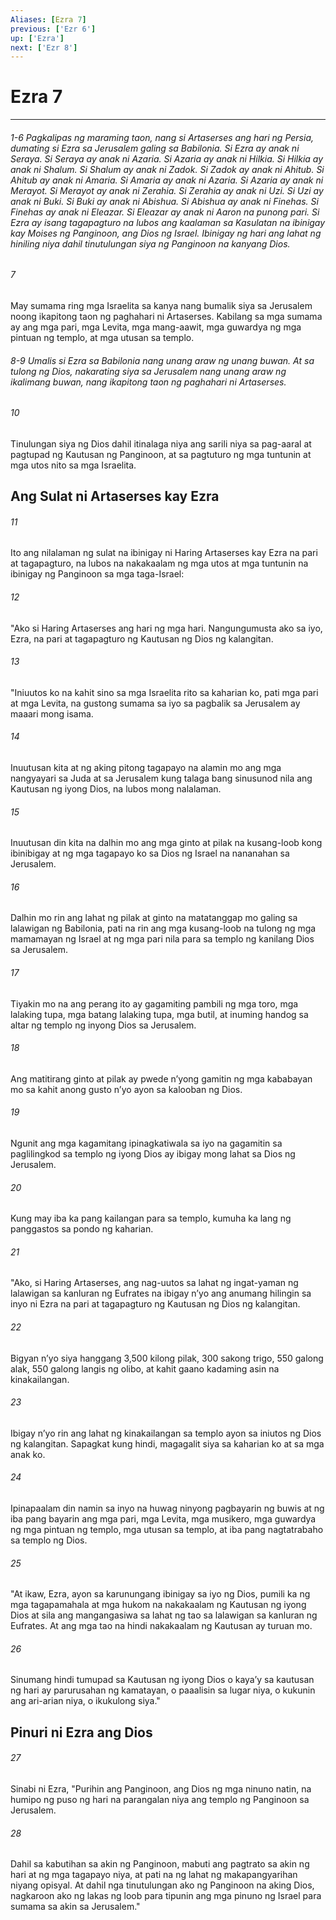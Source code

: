 ```yaml
---
Aliases: [Ezra 7]
previous: ['Ezr 6']
up: ['Ezra']
next: ['Ezr 8']
---
```

# Ezra 7

***
###### 1-6 Pagkalipas ng maraming taon, nang si Artaserses ang hari ng Persia, dumating si Ezra sa Jerusalem galing sa Babilonia. Si Ezra ay anak ni Seraya. Si Seraya ay anak ni Azaria. Si Azaria ay anak ni Hilkia. Si Hilkia ay anak ni Shalum. Si Shalum ay anak ni Zadok. Si Zadok ay anak ni Ahitub. Si Ahitub ay anak ni Amaria. Si Amaria ay anak ni Azaria. Si Azaria ay anak ni Merayot. Si Merayot ay anak ni Zerahia. Si Zerahia ay anak ni Uzi. Si Uzi ay anak ni Buki. Si Buki ay anak ni Abishua. Si Abishua ay anak ni Finehas. Si Finehas ay anak ni Eleazar. Si Eleazar ay anak ni Aaron na punong pari. Si Ezra ay isang tagapagturo na lubos ang kaalaman sa Kasulatan na ibinigay kay Moises ng Panginoon, ang Dios ng Israel. Ibinigay ng hari ang lahat ng hiniling niya dahil tinutulungan siya ng Panginoon na kanyang Dios. 





















###### 7 










May sumama ring mga Israelita sa kanya nang bumalik siya sa Jerusalem noong ikapitong taon ng paghahari ni Artaserses. Kabilang sa mga sumama ay ang mga pari, mga Levita, mga mang-aawit, mga guwardya ng mga pintuan ng templo, at mga utusan sa templo.

###### 8-9 Umalis si Ezra sa Babilonia nang unang araw ng unang buwan. At sa tulong ng Dios, nakarating siya sa Jerusalem nang unang araw ng ikalimang buwan, nang ikapitong taon ng paghahari ni Artaserses. 





















###### 10 










Tinulungan siya ng Dios dahil itinalaga niya ang sarili niya sa pag-aaral at pagtupad ng Kautusan ng Panginoon, at sa pagtuturo ng mga tuntunin at mga utos nito sa mga Israelita.

## Ang Sulat ni Artaserses kay Ezra 





















###### 11 










Ito ang nilalaman ng sulat na ibinigay ni Haring Artaserses kay Ezra na pari at tagapagturo, na lubos na nakakaalam ng mga utos at mga tuntunin na ibinigay ng Panginoon sa mga taga-Israel: 





















###### 12 










"Ako si Haring Artaserses ang hari ng mga hari. Nangungumusta ako sa iyo, Ezra, na pari at tagapagturo ng Kautusan ng Dios ng kalangitan. 





















###### 13 










"Iniuutos ko na kahit sino sa mga Israelita rito sa kaharian ko, pati mga pari at mga Levita, na gustong sumama sa iyo sa pagbalik sa Jerusalem ay maaari mong isama. 





















###### 14 










Inuutusan kita at ng aking pitong tagapayo na alamin mo ang mga nangyayari sa Juda at sa Jerusalem kung talaga bang sinusunod nila ang Kautusan ng iyong Dios, na lubos mong nalalaman. 





















###### 15 










Inuutusan din kita na dalhin mo ang mga ginto at pilak na kusang-loob kong ibinibigay at ng mga tagapayo ko sa Dios ng Israel na nananahan sa Jerusalem. 





















###### 16 










Dalhin mo rin ang lahat ng pilak at ginto na matatanggap mo galing sa lalawigan ng Babilonia, pati na rin ang mga kusang-loob na tulong ng mga mamamayan ng Israel at ng mga pari nila para sa templo ng kanilang Dios sa Jerusalem. 





















###### 17 










Tiyakin mo na ang perang ito ay gagamiting pambili ng mga toro, mga lalaking tupa, mga batang lalaking tupa, mga butil, at inuming handog sa altar ng templo ng inyong Dios sa Jerusalem. 





















###### 18 










Ang matitirang ginto at pilak ay pwede nʼyong gamitin ng mga kababayan mo sa kahit anong gusto nʼyo ayon sa kalooban ng Dios. 





















###### 19 










Ngunit ang mga kagamitang ipinagkatiwala sa iyo na gagamitin sa paglilingkod sa templo ng iyong Dios ay ibigay mong lahat sa Dios ng Jerusalem. 





















###### 20 










Kung may iba ka pang kailangan para sa templo, kumuha ka lang ng panggastos sa pondo ng kaharian. 





















###### 21 










"Ako, si Haring Artaserses, ang nag-uutos sa lahat ng ingat-yaman ng lalawigan sa kanluran ng Eufrates na ibigay nʼyo ang anumang hilingin sa inyo ni Ezra na pari at tagapagturo ng Kautusan ng Dios ng kalangitan. 





















###### 22 










Bigyan nʼyo siya hanggang 3,500 kilong pilak, 300 sakong trigo, 550 galong alak, 550 galong langis ng olibo, at kahit gaano kadaming asin na kinakailangan. 





















###### 23 










Ibigay nʼyo rin ang lahat ng kinakailangan sa templo ayon sa iniutos ng Dios ng kalangitan. Sapagkat kung hindi, magagalit siya sa kaharian ko at sa mga anak ko. 





















###### 24 










Ipinapaalam din namin sa inyo na huwag ninyong pagbayarin ng buwis at ng iba pang bayarin ang mga pari, mga Levita, mga musikero, mga guwardya ng mga pintuan ng templo, mga utusan sa templo, at iba pang nagtatrabaho sa templo ng Dios. 





















###### 25 










"At ikaw, Ezra, ayon sa karunungang ibinigay sa iyo ng Dios, pumili ka ng mga tagapamahala at mga hukom na nakakaalam ng Kautusan ng iyong Dios at sila ang mangangasiwa sa lahat ng tao sa lalawigan sa kanluran ng Eufrates. At ang mga tao na hindi nakakaalam ng Kautusan ay turuan mo. 





















###### 26 










Sinumang hindi tumupad sa Kautusan ng iyong Dios o kayaʼy sa kautusan ng hari ay parurusahan ng kamatayan, o paaalisin sa lugar niya, o kukunin ang ari-arian niya, o ikukulong siya." 

## Pinuri ni Ezra ang Dios 





















###### 27 










Sinabi ni Ezra, "Purihin ang Panginoon, ang Dios ng mga ninuno natin, na humipo ng puso ng hari na parangalan niya ang templo ng Panginoon sa Jerusalem. 





















###### 28 










Dahil sa kabutihan sa akin ng Panginoon, mabuti ang pagtrato sa akin ng hari at ng mga tagapayo niya, at pati na ng lahat ng makapangyarihan niyang opisyal. At dahil nga tinutulungan ako ng Panginoon na aking Dios, nagkaroon ako ng lakas ng loob para tipunin ang mga pinuno ng Israel para sumama sa akin sa Jerusalem."
